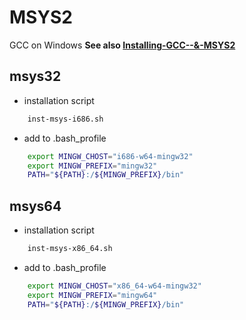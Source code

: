 # MSYS2
GCC on Windows
**See also [Installing-GCC--&-MSYS2](https://github.com/orlp/dev-on-windows/wiki/Installing-GCC--&-MSYS2)**

## msys32
- installation script
```sh
    inst-msys-i686.sh
```    
- add to .bash_profile
```sh
    export MINGW_CHOST="i686-w64-mingw32"
    export MINGW_PREFIX="mingw32"
    PATH="${PATH}:/${MINGW_PREFIX}/bin"
```
## msys64
- installation script
```sh    
    inst-msys-x86_64.sh 
```
- add to .bash_profile
```sh
    export MINGW_CHOST="x86_64-w64-mingw32"
    export MINGW_PREFIX="mingw64"
    PATH="${PATH}:/${MINGW_PREFIX}/bin"
```
